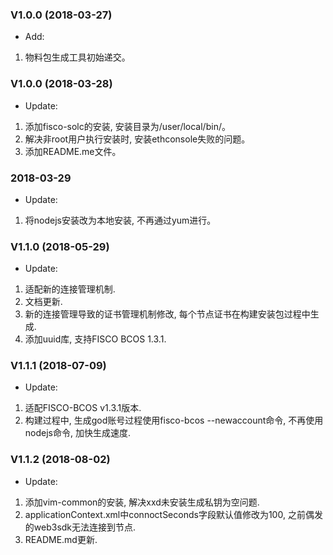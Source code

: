 ### V1.0.0 (2018-03-27)  

* Add:
1. 物料包生成工具初始递交。  

### V1.0.0 (2018-03-28)  
* Update:  
1. 添加fisco-solc的安装, 安装目录为/user/local/bin/。  
2. 解决非root用户执行安装时, 安装ethconsole失败的问题。 
3. 添加README.me文件。  

### 2018-03-29  
* Update:  
1. 将nodejs安装改为本地安装, 不再通过yum进行。 

### V1.1.0 (2018-05-29)  
* Update:  
1. 适配新的连接管理机制.  
2. 文档更新.  
3. 新的连接管理导致的证书管理机制修改, 每个节点证书在构建安装包过程中生成. 
4. 添加uuid库, 支持FISCO BCOS 1.3.1. 

### V1.1.1 (2018-07-09)
* Update:  
1. 适配FISCO-BCOS v1.3.1版本.  
2. 构建过程中, 生成god账号过程使用fisco-bcos --newaccount命令, 不再使用nodejs命令, 加快生成速度.

### V1.1.2 (2018-08-02)
* Update:  
1. 添加vim-common的安装, 解决xxd未安装生成私钥为空问题.  
2. applicationContext.xml中connoctSeconds字段默认值修改为100, 之前偶发的web3sdk无法连接到节点.  
3. README.md更新.
